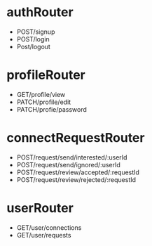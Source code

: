 

# authRouter
- POST/signup
- POST/login
- Post/logout

# profileRouter
- GET/profile/view
- PATCH/profile/edit
- PATCH/profie/password

# connectRequestRouter
- POST/request/send/interested/:userId
- POST/request/send/ignored/:userId
- POST/request/review/accepted/:requestId
- POST/request/review/rejected/:requestId

# userRouter
- GET/user/connections
- GET/user/requests
